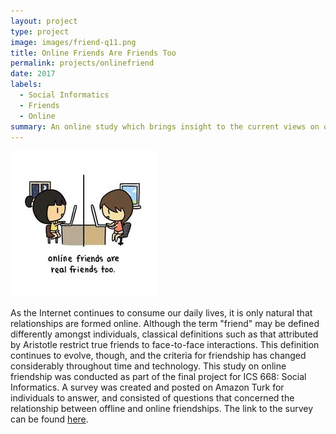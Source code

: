 ```yaml
---
layout: project
type: project
image: images/friend-q11.png
title: Online Friends Are Friends Too
permalink: projects/onlinefriend
date: 2017
labels:
  - Social Informatics
  - Friends
  - Online
summary: An online study which brings insight to the current views on online friendship as compared to face-to-face friendships.
---
```


<img class="ui huge rounded image" src="../images/friend.jpg">

As the Internet continues to consume our daily lives, it is only natural that relationships are formed online.  Although the term "friend" may be defined differently amongst individuals, classical definitions such as that attributed by Aristotle restrict true friends to face-to-face interactions.  This definition continues to evolve, though, and the criteria for friendship has changed considerably throughout time and technology.  This study on online friendship was conducted as part of the final project for ICS 668: Social Informatics.  A survey was created and posted on Amazon Turk for individuals to answer, and consisted of questions that concerned the relationship between offline and online friendships.  The link to the survey can be found <a href="https://www.surveymonkey.com/r/BG6BXYY">here</a>.
